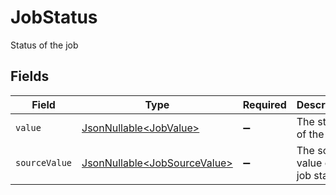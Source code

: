 # JobStatus

Status of the job


## Fields

| Field                                                                      | Type                                                                       | Required                                                                   | Description                                                                | Example                                                                    |
| -------------------------------------------------------------------------- | -------------------------------------------------------------------------- | -------------------------------------------------------------------------- | -------------------------------------------------------------------------- | -------------------------------------------------------------------------- |
| `value`                                                                    | [JsonNullable\<JobValue>](../../models/components/JobValue.md)             | :heavy_minus_sign:                                                         | The status of the job.                                                     | active                                                                     |
| `sourceValue`                                                              | [JsonNullable\<JobSourceValue>](../../models/components/JobSourceValue.md) | :heavy_minus_sign:                                                         | The source value of the job status.                                        |                                                                            |